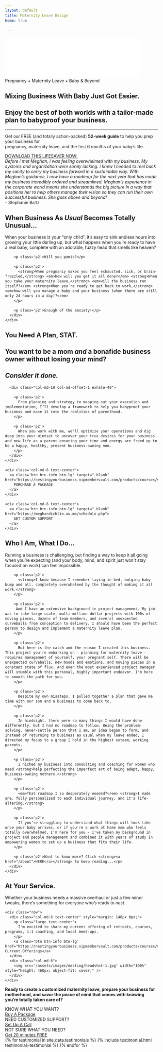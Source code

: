 ```yaml
---
layout: default
title: Maternity Leave Design
home: true

---
```

<div class='splash'>
  <div class='container'>
    <div class='row'>
      <div class='col-md-10 col-md-offset-1'>
        <img src="/assets/images/nesting/logo_large.png" />
        <div class='subtitle'>Pregnancy + Maternity Leave + Baby &amp; Beyond</div>
      </div>
    </div>
  </div>
</div>

<div class='light-gray-bg pv-40 inhale-80'>
  <div class='container'>
    <h2>Mixing Business With Baby Just Got Easier.</h2>
    <h2 class='subtitle'>Enjoy the best of both worlds with a tailor-made plan to babyproof your business.</h2>
    <hr/>
    <p class='p2 text-center'>
      Get our FREE (and totally action-packed) <strong>52-week guide</strong> to help you prep your business for
      <br/>
      pregnancy, maternity leave, and the first 6 months of your baby’s life.
    </p>
    <div class='text-center'>
      <a href='https://nestingyourbusiness.vipmembervault.com/products/courses/view/20' class='btn btn-info btn-lg' target='_blank'>
        DOWNLOAD THIS LIFESAVER NOW!
      </a>
    </div>
  </div>
</div>

<section class="full-width-quote default-bg">
  <div class="clearfix">
    <div class="col-md-8 col-md-offset-2 col-xs-12 pv-40">
      <em>Before I met Meghan, I was feeling overwhelmed with my business. My systems and organization were sorely lacking. I knew I needed to reel back my sanity to carry my business forward in a sustainable way. With Meghan’s guidance, I now have a roadmap for the next year that has made my business incredibly ordered and streamlined. Meghan’s experience in the corporate world means she understands the big picture in a way that positions her to help others manage their vision so they can run their own successful business. She goes above and beyond!</em>
      <br/>
      <div class='text-right'>- Stephanie Baltz</div>
    </div>
  </div>
</section>

<section class="pv-30 light-gray-bg">
  <div class="container">
    <div class="row">
      <div class="col-md-12">
        <h2>When Business As <em>Usual</em> Becomes Totally Unusual...</h2>
      </div>
      <div class="col-md-10 col-md-offset-1">
        <p class='p2'>When your business is your "only child", it’s easy to sink endless hours into growing your little darling up, but what happens when you’re ready to have a real baby, complete with an adorable, fuzzy head that smells like heaven?</p>

        <p class='p2'>Will you panic?</p>

        <p class='p2'>
          <strong>When pregnancy makes you feel exhausted, sick, or brain-frazzled,</strong> <em>how will you get it all done?</em> <strong>When you take your maternity leave,</strong> <em>will the business run itself?</em> <strong>When you’re ready to get back to work,</strong> <em>how will you manage a baby and your business (when there are still only 24 hours in a day)?</em>
        </p>

        <p class='p2'>Enough of the anxiety!</p>
      </div>
    </div>
  </div>
</section>

<section class="pv-30 inhale-40 light-gray-bg">
  <div class="container">
    <div class="row">
      <div class="col-md-12">
        <h2>You Need A Plan, STAT.</h2>
        <h2 class="subtitle">You want to be a mom <em>and</em> a bonafide business owner without losing your mind?</h2>
        <h2 class="subtitle"><em>Consider it done.</em></h2>
      </div>

      <div class="col-md-10 col-md-offset-1 exhale-40">

        <p class='p2'>
          From planning and strategy to mapping out your execution and implementation, I’ll develop a framework to help you babyproof your business and ease it into the realities of parenthood.
        </p>

        <p class='p2'>
          When you work with me, we'll optimize your operations and dig deep into your mindset to uncover your true desires for your business and new life as a parent ensuring your time and energy are freed up to be a happy, healthy, present business-owning mom.
        </p>
      </div>
    </div>

    <div class='col-md-6 text-center'>
      <a class='btn btn-info btn-lg' target="_blank" href="https://nestingyourbusiness.vipmembervault.com/products/courses/view">
        PURCHASE A PACKAGE
      </a>
    </div>

    <div class='col-md-6 text-center'>
      <a class='btn btn-info btn-lg' target="_blank" href="https://meghandicklin.as.me/schedule.php">
        GET CUSTOM SUPPORT
      </a>
    </div>
  </div>
</section>

<section class="pv-30" id='my-story'>
  <div class="container">
    <div class="row">
      <div class="col-md-12">
        <h2>Who I Am, What I Do...</h2>
      </div>
      <div class="col-md-10 col-md-offset-1 exhale-40">
        <p class='p2'>
          Running a business is challenging, but finding a way to keep it all going when you’re expecting (and your body, mind, and spirit just won't stay focused on work) can feel impossible.
        </p>

        <p class='p2'>
          <strong>I know because I remember laying in bed, bulging baby bump and all, completely overwhelmed by the thought of making it all work.</strong>
        </p>

        <p class='p2'>
         And I have an extensive background in project management. My job was to take large scale, multi-million dollar projects with 100s of moving pieces, dozens of team members, and several unexpected curveballs from conception to delivery. I should have been the perfect person to design and implement a maternity leave plan.
        </p>

        <p class='p2'>
          But here is the catch and the reason I created this business. This project you're embarking on - planning for maternity leave - requires management of yourself, your pregnant self. There will be unexpected curveballs, new moods and emotions, and moving pieces in a constant state of flux. And even the most experienced project manager will stumble with this personal, highly important endeavor. I'm here to smooth the path for you.
        </p>

        <p class='p2'>
          Despite my own missteps, I pulled together a plan that gave me time with our son and a business to come back to.
        </p>

        <p class='p2'>
          In hindsight, there were so many things I would have done differently, but I had no roadmap to follow. Being the problem-solving, never-settle person that I am, an idea began to form, and instead of returning to business as usual when my leave ended, I directed my focus to a group I hold in the highest esteem, working parents.
        </p>

        <p class='p2'>
          I niched my business into consulting and coaching for women who need <strong>help perfecting the imperfect art of being adept, happy, business-owning mothers.</strong>
        </p>

        <p class='p2'>
          <em>That roadmap I so desperately needed?</em> <strong>I made one, fully personalized to each individual journey, and it's life-altering.</strong>
        </p>

        <p class='p2'>
          If you’re struggling to understand what things will look like once your baby arrives, or if you're a work at home mom who feels totally overwhelmed, I'm here for you - I've taken my background in project and people management and combined it with years of study in empowering women to set up a business that fits their life.
        </p>

        <p class='p2'>Want to know more? Click <strong><a href="/about">HERE</a></strong> to keep reading...</p>
      </div>
    </div>
  </div>
</section>


<section class="light-gray-bg pv-30 clearfix" id='at-your-service'>
  <div class="container">
    <div class="row">
      <div class="col-md-8 col-md-offset-2">
        <h2 class="text-center">At Your Service.</h2>
        <div class="separator"></div>
        <p class="large text-center">
          Whether your business needs a massive overhaul or just a few minor tweaks, there’s something for everyone who’s ready to <em>nest</em>.
        </p>
      </div>
    </div>

    <div class="row">
      <div class="col-md-6 text-center" style="margin: 140px 0px;">
        <p class="large text-center">
          I'm excited to share my current offering of retreats, courses, programs, 1:1 coaching, and local meet-ups.
        </p>
        <a class='btn btn-info btn-lg' href="https://nestingyourbusiness.vipmembervault.com/products/courses/view">View Current Offerings</a>
      </div>
      <div class="col-md-6">
        <img src='/assets/images/nesting/headshot-1.jpg' width="100%" style="height: 460px; object-fit: cover;" />
      </div>
    </div>
  </div>
</section>


<section class="pv-30 light-gray-bg">
  <div class="container">
    <div class="row exhale-40">
      <div class="col-md-12">
        <p class='p1 text-center'><strong>
          Ready to create a customized maternity leave, prepare your business for motherhood,
          and savor the peace of mind that comes with knowing you’re totally taken care of?
        </strong></p>
      </div>
    </div>
    <div class='row exhale-40'>
      <div class='col-md-4 col-sm-12 text-center package-cta'>
        <div class='prompt'>KNOW WHAT YOU WANT?</div>
        <a class='btn btn-info btn-lg' target="_blank" href="https://nestingyourbusiness.vipmembervault.com/products/courses/view">Buy A Package</a>
      </div>
      <div class='col-md-4 col-sm-12 text-center package-cta'>
        <div class='prompt'>NEED CUSTOMIZED SUPPORT?</div>
        <a class='btn btn-info btn-lg' target="_blank" href="https://meghandicklin.as.me/schedule.php?appointmentType=6651691">Set Up A Call</a>
      </div>
      <div class='col-md-4 col-sm-12 text-center package-cta'>
        <div class='prompt'>NOT SURE WHAT YOU NEED?</div>
        <a class='btn btn-info btn-lg' target="_blank" href="https://meghandicklin.as.me/?appointmentType=4937007">Get 20 minutes FREE</a>
      </div>
    </div>
  </div>
</section>

<section id="section-4" class="section testimonial-carousel-wrapper">
  <div class='container'>
    <div class="owl-carousel content-slider testimonial-carousel">
      {% for testimonial in site.data.testimonials %}
      {% include testimonial.html testimonial=testimonial %}
      {% endfor %}
    </div>
  </div>
</section>